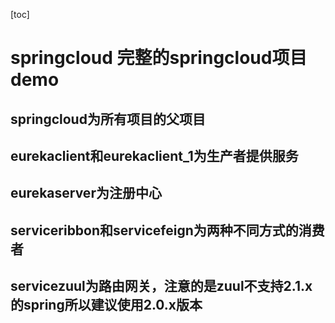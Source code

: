 [toc]
# springcloud 完整的springcloud项目demo
## springcloud为所有项目的父项目
## eurekaclient和eurekaclient_1为生产者提供服务
## eurekaserver为注册中心
## serviceribbon和servicefeign为两种不同方式的消费者
## servicezuul为路由网关，注意的是zuul不支持2.1.x的spring所以建议使用2.0.x版本
